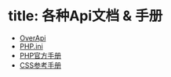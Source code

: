 title: 各种Api文档 & 手册
========================

* [OverApi](http://www.xcx1.com/www/api-php.html)
* [PHP.ini](/www/php-ini.html)
* [PHP官方手册](http://php.net/manual/zh/index.php)
* [CSS参考手册](http://www.css88.com/book/css/)
